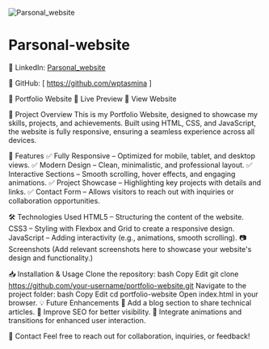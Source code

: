 
![Parsonal_website](https://github.com/user-attachments/assets/ca7649a1-f542-4d5c-a519-f9bbdcb4b755)


# Parsonal-website

🔗 LinkedIn: [Parsonal_website](https://wptasmina.github.io/Parsonal-website)

🔗 GitHub: [ https://github.com/wptasmina ]

🌟 Portfolio Website
🚀 Live Preview
🔗 View Website

📌 Project Overview
This is my Portfolio Website, designed to showcase my skills, projects, and achievements. Built using HTML, CSS, and JavaScript, the website is fully responsive, ensuring a seamless experience across all devices.

🎯 Features
✅ Fully Responsive – Optimized for mobile, tablet, and desktop views.
✅ Modern Design – Clean, minimalistic, and professional layout.
✅ Interactive Sections – Smooth scrolling, hover effects, and engaging animations.
✅ Project Showcase – Highlighting key projects with details and links.
✅ Contact Form – Allows visitors to reach out with inquiries or collaboration opportunities.

🛠 Technologies Used
HTML5 – Structuring the content of the website.
CSS3 – Styling with Flexbox and Grid to create a responsive design.
JavaScript – Adding interactivity (e.g., animations, smooth scrolling).
📷 Screenshots
(Add relevant screenshots here to showcase your website's design and functionality.)

📥 Installation & Usage
Clone the repository:
bash
Copy
Edit
git clone https://github.com/your-username/portfolio-website.git
Navigate to the project folder:
bash
Copy
Edit
cd portfolio-website
Open index.html in your browser.
💡 Future Enhancements
🔹 Add a blog section to share technical articles.
🔹 Improve SEO for better visibility.
🔹 Integrate animations and transitions for enhanced user interaction.

📩 Contact
Feel free to reach out for collaboration, inquiries, or feedback!

